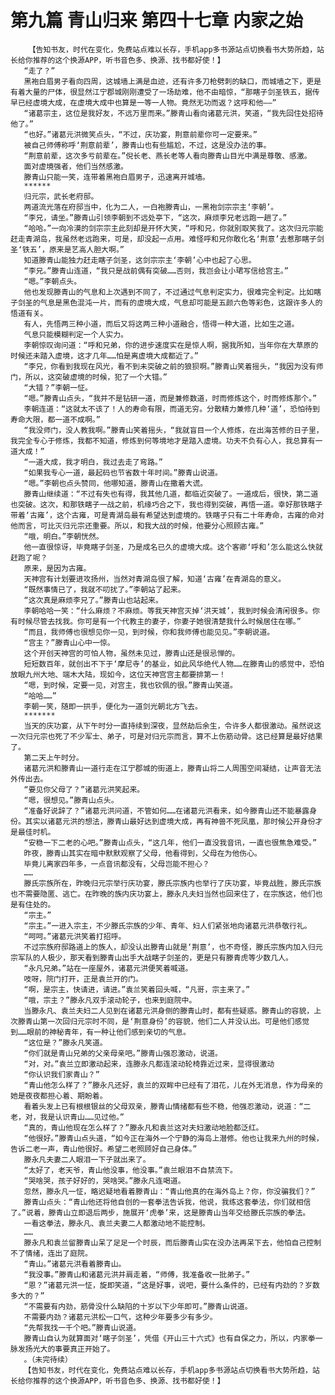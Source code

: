 # 第九篇 青山归来 第四十七章 内家之始
        【告知书友，时代在变化，免费站点难以长存，手机app多书源站点切换看书大势所趋，站长给你推荐的这个换源APP，听书音色多、换源、找书都好使！】
       “走了？”
       黑袍白眉男子看向四周，这城墙上满是血迹，还有许多刀枪劈刺的缺口，而城墙之下，更是有着大量的尸体，很显然江宁郡城刚刚遭受了一场劫难，他不由暗惊，“那瞎子剑圣铁五，据传早已经虚境大成，在虚境大成中也算是一等一人物。竟然无功而返？这呼和他——”
       “诸葛宗主，这位是我好友，不远万里而来。”滕青山看向诸葛元洪，笑道，“我先回住处招待他了。”
       “也好。”诸葛元洪微笑点头，“不过，庆功宴，荆意前辈你可一定要来。”
       被自己师傅称呼‘荆意前辈’，滕青山也有些尴尬，不过，这是没办法的事。
       “荆意前辈，这次多亏前辈在。”倪长老、燕长老等人看向滕青山目光中满是尊敬、感激。
       面对虚境强者，他们当然感激。
       滕青山只能一笑，连带着黑袍白眉男子，迅速离开城墙。
       ******
       归元宗，武长老府邸。
       两道流光落在府邸当中，化为二人，一白袍滕青山，一黑袍剑宗宗主‘李朝’。
       “李兄，请坐。”滕青山引领李朝到不远处亭下，“这次，麻烦李兄老远跑一趟了。”
       “哈哈。”一向冷漠的剑宗宗主此刻却是开怀大笑，“呼和兄，你就别取笑我了。这次归元宗能赶走青湖岛，我虽然老远跑来，可是，却没起一点用。难怪呼和兄你敢化名‘荆意’去惹那瞎子剑圣‘铁五’，原来是艺高人胆大啊。”
       知道滕青山能独力赶走瞎子剑圣，这剑宗宗主‘李朝’心中也起了心思。
       “李兄。”滕青山连道，“我只是战前偶有突破……否则，我岂会让小珺写信给宫主。”
       “嗯。”李朝点头。
       他也发现滕青山的气息和上次遇到不同了，不过通过气息判定实力，很难完全判定。比如瞎子剑圣的气息是黑色混沌一片，而有的虚境大成，气息却可能是五颜六色等彩色，这跟许多人的悟道有关。
       有人，先悟两三种小道，而后又将这两三种小道融合，悟得一种大道，比如生之道。
       气息只能模糊判定一个人实力。
       李朝惊叹询问道：“呼和兄弟，你的进步速度实在是惊人啊，据我所知，当年你在大草原的时候还未踏入虚境，这才几年……怕是离虚境大成都近了。”
       “李兄，你看到我现在风光，看不到未突破之前的狼狈啊。”滕青山笑着摇头，“我因为没有师门，所以，这突破虚境的时候，犯了一个大错。”
       “大错？”李朝一怔。
       “嗯。”滕青山点头，“我并不是钻研一道，而是兼修数道，时而修炼这个，时而修炼那个。”
       李朝连道：“这就太不该了！人的寿命有限，而道无穷。分散精力兼修几种‘道’，恐怕待到寿命大限，都一道不成啊。”
       “我没师门，没人教我啊。”滕青山笑着摇头，“我就盲目一个人修炼，在出海苦修的日子里，我完全专心于修炼，我都不知道，修炼到何等境地才是踏入虚境。功夫不负有心人，我总算有一道大成！”
       “一道大成，我才明白，我过去走了弯路。”
       “如果我专心一道，最起码也节省数十年时间。”滕青山说道。
       “嗯。”李朝也点头赞同，他哪知道，滕青山在撒着大谎。
       滕青山继续道：“不过有失也有得，我其他几道，都临近突破了。一道成后，很快，第二道也突破。这次，和那铁瞎子一战之前，机缘巧合之下，我也得到突破，再悟一道。幸好那铁瞎子带着‘古雍’，这个古雍，可是青湖岛最有希望达到虚境的。铁瞎子只有二十年寿命，古雍的命对他而言，可比灭归元宗还重要。所以，和我大战的时候，他要分心照顾古雍。”
       “哦，明白。”李朝恍然。
       他一直很惊讶，毕竟瞎子剑圣，乃是成名已久的虚境大成。这个客卿‘呼和’怎么能这么快就赶跑了呢？
       原来，是因为古雍。
       天神宫有计划要进攻扬州，当然对青湖岛很了解，知道‘古雍’在青湖岛的意义。
       “既然事情已了，我就不叨扰了。”李朝站了起来。
       “这次真是麻烦李兄了。”滕青山也站起来。
       李朝哈哈一笑：“什么麻烦？不麻烦。等我天神宫灭掉‘洪天城’，我到时候会清闲很多。你有时候尽管去找我。你可是有一个代教主的妻子，你妻子她很清楚我什么时候居住在哪。”
       “而且，我师傅也很想见你一见，到时候，你和我师傅也能见见。”李朝说道。
       “宫主？”滕青山心中一惊。
       这个开创天神宫的可怕人物，虽然未见过，滕青山还是很忌惮的。
       短短数百年，就创出不下于‘摩尼寺’的基业，如此风华绝代人物……在滕青山的感觉中，恐怕放眼九州大地、端木大陆，现如今，这位天神宫宫主都要排第一！
       “嗯，到时候，定要一见，对宫主，我也钦佩的很。”滕青山笑道。
       “哈哈……”
       李朝一笑，随即一拱手，便化为一道剑光朝北方飞去。
       *******
       当天的庆功宴，从下午时分一直持续到深夜，显然劫后余生，令许多人都很激动。虽然说这一次归元宗也死了不少军士、弟子，可是对归元宗而言，算不上伤筋动骨。这已经算是最好结果了。
       第二天上午时分。
       诸葛元洪和滕青山一道行走在江宁郡城的街道上，滕青山将二人周围空间凝结，让声音无法外传出去。
       “要见你父母了？”诸葛元洪笑起来。
       “嗯，很想见。”滕青山点头。
       “准备好说辞了？”诸葛元洪问道，不管如何……在诸葛元洪看来，如今滕青山还不能暴露身份。其实以诸葛元洪的想法，滕青山最好达到虚境大成，再有神兽不死凤凰，那时候公开身份才是最佳时机。
       “安稳一下二老的心吧。”滕青山点头，“这几年，他们一直没我音讯，一直也很焦急难受。”
       昨夜，滕青山其实在暗中默默观察了父母，他看得到，父母在为他伤心。
       毕竟儿离家四年多，一点音讯都没有，父母岂能不担心？
       ……
       滕氏宗族所在，昨晚归元宗举行庆功宴，滕氏宗族内也举行了庆功宴，毕竟战胜，滕氏宗族也不需要隐匿、逃亡。在昨晚的族内庆功宴上，滕永凡夫妇当然也回来住了，在宗族这，他们也是有住处的。
       “宗主。”
       “宗主。”一进入宗主，不少滕氏宗族的少年、青年、妇人们紧张地向诸葛元洪恭敬行礼。
       “呵呵。”诸葛元洪笑着打招呼。
       不过宗族府邸路道上的族人，却没认出滕青山就是‘荆意’，也不奇怪，滕氏宗族内加入归元宗军队的人极少，那天看到滕青山出手大战瞎子剑圣的，更是只有滕青虎等少数几人。
       “永凡兄弟。”站在一座屋外，诸葛元洪便笑着喊道。
       吱呀，院门打开，正是袁兰开的门。
       “啊，是宗主，快请进，请进。”袁兰笑着回头喊，“凡哥，宗主来了。”
       “哦，宗主？”滕永凡双手滚动轮子，也来到庭院中。
       当滕永凡、袁兰夫妇二人见到在诸葛元洪身侧的滕青山时，都有些疑惑。滕青山的容貌，上次滕青山第一次回归元宗时不同，是‘荆意身份’的容貌，他们二人并没认出。可是他们感觉到……眼前的神秘青年，有一种让他们感到亲切的气息。
       “这位是？”滕永凡笑道。
       “你们就是青山兄弟的父亲母亲吧。”滕青山强忍激动，说道。
       “对，对。”袁兰立即激动起来，连滕永凡都连滚动轮椅靠近过来，显得很激动
       “你认识我们家青山？”
       “青山他怎么样了？”滕永凡还好，袁兰的双眸中已经有了泪花，儿在外无消息，作为母亲的她是夜夜都担心着、期盼着。
       看着头发上已有根根银丝的父母双亲，滕青山情绪都有些不稳，他强忍激动，说道：“二老，对，我是认识青山……见过他。”
       “真的，青山他现在怎么样了？”滕永凡和袁兰这对夫妇激动地脸都泛红。
       “他很好。”滕青山点头道，“如今正在海外一个宁静的海岛上潜修。他也让我来九州的时候，告诉二老一声，青山他很好。希望二老照顾好自己身体。”
       滕永凡夫妻二人眼泪一下子就出来了。
       “太好了，老天爷，青山他没事，他没事。”袁兰眼泪不自禁流下。
       “哭啥哭，孩子好好的，哭啥哭。”滕永凡连喝道。
       忽然，滕永凡一怔，略迟疑地看着滕青山：“青山他真的在海外岛上？你，你没骗我们？”
       滕青山点头：“青山他还将他自创的一套拳法告诉我，他说，我练这套拳法，你们就相信了。”说着，滕青山立即退后两步，施展开‘虎拳’来，这是滕青山当年交给滕氏宗族的拳法。
       一看这拳法，滕永凡、袁兰夫妻二人都激动地不能控制。
       ……
       滕永凡和袁兰留滕青山呆了足足一个时辰，而后滕青山实在没办法再呆下去，他怕自己控制不了情绪，连出了庭院。
       “青山。”诸葛元洪看着滕青山。
       “我没事。”滕青山和诸葛元洪并肩走着，“师傅，我准备收一批弟子。”
       “恩？”诸葛元洪一怔，旋即笑道，“这是好事，说吧，要什么条件的，已经有内劲的？岁数多大的？”
       “不需要有内劲，筋骨没什么缺陷的十岁以下少年即可。”滕青山说道。
       不需要内劲？诸葛元洪松一口气，这种少年要多少有多少。
       “先帮我找一千个吧。”滕青山说道。
       滕青山自认为就算面对‘瞎子剑圣’，凭借《开山三十六式》也有自保之力，所以，内家拳一脉发扬光大的事要真正开始了。
       。（未完待续）
       【告知书友，时代在变化，免费站点难以长存，手机app多书源站点切换看书大势所趋，站长给你推荐的这个换源APP，听书音色多、换源、找书都好使！】
